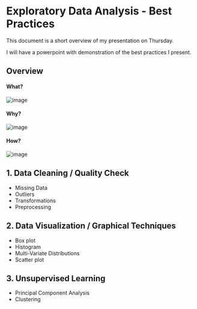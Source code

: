 
# Exploratory Data Analysis - Best Practices 

This document is a short overview of my presentation on Thursday.

I will have a powerpoint with demonstration of the best practices I present.

## Overview


#### What?

![image](https://user-images.githubusercontent.com/25378211/120262249-724cfc00-c267-11eb-9076-8f6300385874.png)

#### Why?

![image](https://user-images.githubusercontent.com/25378211/120262176-577a8780-c267-11eb-9a30-0e5b610fccf8.png)

#### How? 

![image](https://user-images.githubusercontent.com/25378211/120263000-d7552180-c268-11eb-8058-9e9aecc478b0.png)

## 1. Data Cleaning / Quality Check

* Missing Data
* Outliers
* Transformations
* Preprocessing

## 2. Data Visualization / Graphical Techniques
* Box plot
* Histogram
* Multi-Variate Distributions
* Scatter plot

## 3. Unsupervised Learning
* Principal Component Analysis
* Clustering
